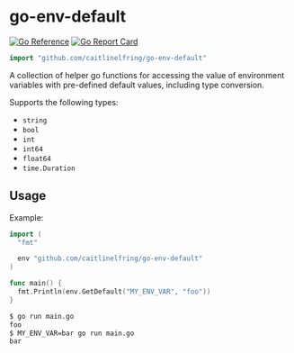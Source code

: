 # go-env-default

<!-- [![Coverage Status](https://coveralls.io/repos/caitlinelfring/go-env-default/badge.svg?branch=develop&service=github)](https://coveralls.io/github/caitlinelfring/go-env-default?branch=master) -->
[![Go Reference](https://pkg.go.dev/badge/github.com/caitlinelfring/go-env-default.svg)](https://pkg.go.dev/github.com/caitlinelfring/go-env-default)
[![Go Report Card](https://goreportcard.com/badge/github.com/caitlinelfring/go-env-default)](https://goreportcard.com/report/github.com/caitlinelfring/go-env-default)

```go
import "github.com/caitlinelfring/go-env-default"
```

A collection of helper go functions for accessing the value of
environment variables with pre-defined default values, including type conversion.

Supports the following types:

* `string`
* `bool`
* `int`
* `int64`
* `float64`
* `time.Duration`

## Usage

Example:

```go
import (
  "fmt"

  env "github.com/caitlinelfring/go-env-default"
)

func main() {
  fmt.Println(env.GetDefault("MY_ENV_VAR", "foo"))
}
```

```bash
$ go run main.go
foo
$ MY_ENV_VAR=bar go run main.go
bar
```

